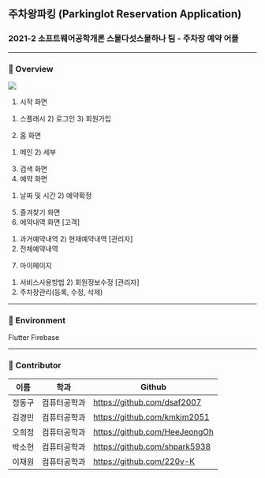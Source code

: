 ## 주차왕파킹 (Parkinglot Reservation Application) 
### 2021-2 소프트웨어공학개론 스물다섯스물하나 팀 - 주차장 예약 어플


---

### 🚗 Overview
![](https://velog.velcdn.com/images/ohhj1999/post/8a82867f-8031-4b44-9097-ae52a6e32934/image.PNG)

1. 시작 화면 
1) 스플래시 2) 로그인 3) 회원가입 
2. 홈 화면 
1) 메인 2) 세부 
3. 검색 화면 
4. 예약 화면 
1) 날짜 및 시간 2) 예약확정 
5. 즐겨찾기 화면 
6. 에약내역 화면 
[고객] 
1) 과거예약내역 2) 현재예약내역 
[관리자] 
3) 전체예약내역 
7. 마이페이지 
1) 서비스사용방법 2) 회원정보수정 
[관리자] 
3) 주차장관리(등록, 수정, 삭제)
---
### 🚗 Environment

Flutter
Firebase

---

### 🚗 Contributor
|이름|학과|Github|
|---|---|---|
|정동구|컴퓨터공학과|https://github.com/dsaf2007|
|김경민|컴퓨터공학과|https://github.com/kmkim2051|
|오희정|컴퓨터공학과|https://github.com/HeeJeongOh|
|박소현|컴퓨터공학과|https://github.com/shpark5938|
|이재원|컴퓨터공학과|https://github.com/220v-K|